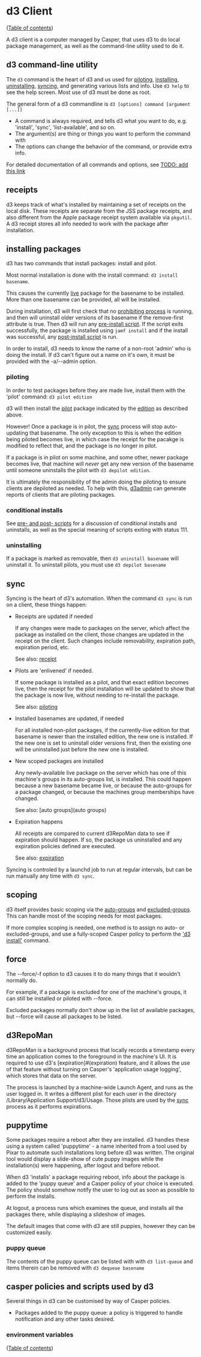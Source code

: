 # d3 Client

([Table of contents](TOC#table-of-contents))

A d3 client is a computer managed by Casper, that uses d3 to do local package management, as well as the command-line utility used to do it. 

## d3 command-line utility

The `d3` command is the heart of d3 and us used for [piloting](#piloting), [installing](#installing), [uninstalling](#uninstalling), [syncing](#sync), and generating various lists and info. Use `d3 help` to see the help screen. Most use of d3 must be done as root. 

The general form of a d3 commandline is `d3 [options] command [argument [...]]`

- A command is always required, and tells d3 what you want to do, e.g. 'install', 'sync', 'list-available', and so on.
- The argument(s) are thing or things you want to perform the command with
- The options can change the behavior of the command, or provide extra info.

For detailed documentation of all commands and options, see [TODO: add this link](d3-man-page)


## receipts

d3 keeps track of what's installed by maintaining a set of receipts on the local disk. These receipts are separate from the JSS package receipts, and also different from the Apple package receipt system available via `pkgutil`. A d3 receipt stores all info needed to work with the package after installation. 


## installing packages

d3 has two commands that install packages: install and pilot.

Most normal installation is done with the install command: `d3 install basename`.

This causes the currently [live](#status) package for the basename to be installed. More than one basename can be provided, all will be installed.

During installation, d3 will first check that no [prohibiting process](#prohibiting-process) is running, and then will uninstall older versions of its basename if the remove-first attribute is true. Then d3 will run any [pre-install script](#pre-and-post-scripts). If the script exits successfully, the package is installed using `jamf install` and if the install was successful, any [post-install script](#pre-and-post-scripts) is run.

In order to install, d3 needs to know the name of a non-root 'admin' who is doing the install. If d3 can't figure out a name on it's own, it must be provided with the -a/--admin option.  

### piloting

In order to test packages before they are made live, install them with the 'pilot' command: `d3 pilot edition` 

d3 will then install the [pilot](#status) package indicated by the [edition](#edition) as described above. 

However! Once a package is in pilot, the [sync](#sync) process will stop auto-updating that basename. The only exception to this is when the edition being piloted becomes live, in which case the receipt for the pacakge is modified to reflect that, and the package is no longer in pilot.

If a package is in pilot on some machine, and some other, newer package becomes live, that machine will _never_ get any new version of the basename until someone uninstalls the pilot with `d3 depilot edition`. 

It is ultimately the responsibility of the admin doing the piloting to ensure clients are depiloted as needed. To help with this, [d3admin](#d3admin) can generate reports of clients that are piloting packages.

### conditional installs

See [pre- and post- scripts](#pre-and-post-scripts) for a discussion of conditional installs and uninstalls, as well as the special meaning of scripts exiting with status 111.


### uninstalling

If a package is marked as removable, then `d3 uninstall basename` will uninstall it.  To uninstall pilots, you must use `d3 depilot basename`


## sync

Syncing is the heart of d3's automation. When the command `d3 sync` is run on a client, these things happen:

* Receipts are updated if needed

  If any changes were made to packages on the server, which affect the package as installed on the client,
  those changes are updated in the receipt on the client. Such changes include removability, expiration path,
  expiration period, etc.

  See also: [receipt](#receipt)

* Pilots are 'enlivened' if needed.

  If some package is installed as a pilot, and that exact edition becomes live, then the receipt for
  the pilot installation will be updated to show that the package is now live, without needing
  to re-install the package.

  See also: [piloting](#piloting)

* Installed basenames are updated, if needed

  For all installed non-pilot packages, if the currently-live edition for that basename is newer
  than the installed edition, the new one is installed. If the new one is set to uninstall older versions
  first, then the existing one will be uninstalled just before the new one is installed.

* New scoped packages are installed

  Any newly-available live package on the server which has one of this machine's groups in its auto-groups list, is
  installed. This could happen because a new basename became live, or because the auto-groups for a package
  changed, or because the machines group memberships have changed.

  See also: [auto groups](auto groups)

* Expiration happens

  All receipts are compared to current d3RepoMan data to see if expiration should happen. If so, the
  package us uninstalled and any expiration policies defined are executed.

  See also: [expiration](#expiration)

Syncing is controled by a launchd job to run at regular intervals, but can be run manually any time with `d3 sync`. 


## scoping

d3 itself provides basic scoping via the [auto-groups](#auto-groups) and [excluded-groups](#excluded-groups). This can handle most of the scoping needs for most packages. 

If more complex scoping is needed, one method is to assign no auto- or excluded-groups, and use a fully-scoped Casper policy to perform the ['d3 install'](#installing) command.


## force

The --force/-f option to d3 causes it to do many things that it wouldn't normally do. 

For example, if a package is excluded for one of the machine's groups, it can still be installed or piloted with --force. 

Excluded packages normally don't show up in the list of available packages, but --force will cause all packages to be listed.



## d3RepoMan

d3RepoMan is a background process that locally records a timestamp every time an application comes to the foreground in the machine's UI. It is required to use d3's [expiration]#(expiration) feature, and it allows the use of that feature without turning on Casper's 'application usage logging', which stores that data on the server. 

The process is launched by a machine-wide Launch Agent, and runs as the user logged in. It writes a different plist for each user in the directory /Library/Application Support/d3/Usage.  Those plists are used by the [sync](#sync) process as it performs expirations. 


## puppytime

Some packages require a reboot after they are installed. d3 handles these using a system called 'puppytime' - a name inherited from a tool used by Pixar to automate such installations long before d3 was written. The original tool would display a slide-show of cute puppy images while the installation(s) were happening, after logout and before reboot.

When d3 'installs' a package requiring reboot, info about the package is added to the 'puppy queue' and a Casper policy of your choice is executed. The policy should somehow notify the user to log out as soon as possible to perform the installs. 

At logout, a process runs which examines the queue, and installs all the packages there, while displaying a slideshow of images. 

The default images that come with d3 are still puppies, however they can be customized easily. 



### puppy queue

The contents of the puppy queue can be listed with with `d3 list-queue` and items therein can be removed with `d3 dequeue basename`

## casper policies and scripts used by d3

Several things in d3 can be customised by way of Casper policies. 

- Packages added to the puppy queue: a policy is triggered to handle notification and any other tasks desired.





### environment variables

([Table of contents](TOC#table-of-contents))


